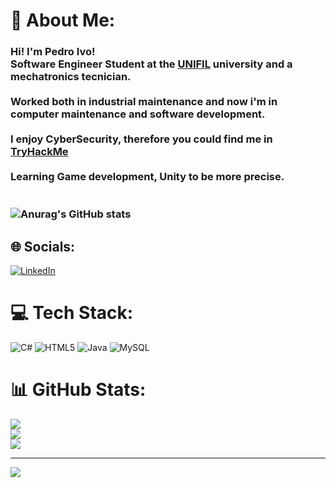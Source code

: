 # 💫 About Me:
### Hi! I'm Pedro Ivo!<br>  Software Engineer Student at the [UNIFIL](https://unifil.br/) university and a mechatronics tecnician.</br><br>  Worked both in industrial maintenance and now i'm in computer maintenance and software development.</br><br>  I enjoy CyberSecurity, therefore you could find me in [TryHackMe](https://tryhackme.com/p/HermaeusMora)</br><br>  Learning Game development, Unity to be more precise.</br><br><br>![Anurag's GitHub stats](https://github-readme-stats.vercel.app/api?username=HermaeusMora123&show_icons=true&theme=tokyonight)<br>


## 🌐 Socials:
[![LinkedIn](https://img.shields.io/badge/LinkedIn-%230077B5.svg?logo=linkedin&logoColor=white)](https://linkedin.com/in/https://www.linkedin.com/in/pedro-ivo-fideles-648703187/) 

# 💻 Tech Stack:
![C#](https://img.shields.io/badge/c%23-%23239120.svg?style=for-the-badge&logo=csharp&logoColor=white) ![HTML5](https://img.shields.io/badge/html5-%23E34F26.svg?style=for-the-badge&logo=html5&logoColor=white) ![Java](https://img.shields.io/badge/java-%23ED8B00.svg?style=for-the-badge&logo=openjdk&logoColor=white) ![MySQL](https://img.shields.io/badge/mysql-4479A1.svg?style=for-the-badge&logo=mysql&logoColor=white)
# 📊 GitHub Stats:
![](https://github-readme-stats.vercel.app/api?username=HermaeusMora123&theme=dark&hide_border=false&include_all_commits=true&count_private=true)<br/>
![](https://nirzak-streak-stats.vercel.app/?user=HermaeusMora123&theme=dark&hide_border=false)<br/>
![](https://github-readme-stats.vercel.app/api/top-langs/?username=HermaeusMora123&theme=dark&hide_border=false&include_all_commits=true&count_private=true&layout=compact)

---
[![](https://visitcount.itsvg.in/api?id=HermaeusMora123&icon=0&color=0)](https://visitcount.itsvg.in)

<!-- Proudly created with GPRM ( https://gprm.itsvg.in ) -->
